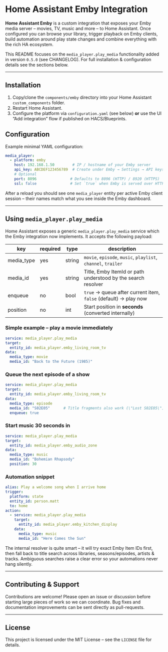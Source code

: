 # Home Assistant Emby Integration

**Home Assistant Emby** is a custom integration that exposes your Emby media
server – movies, TV, music and more – to Home Assistant.  Once configured you
can browse your library, trigger playback on Emby clients, build automation
around play state changes and combine everything with the rich HA ecosystem.

This README focuses on the `media_player.play_media` functionality added in
version `0.5.0` (see CHANGELOG).  For full installation & configuration details
see the sections below.

---

## Installation

1. Copy/clone the `components/emby` directory into your Home Assistant
   `custom_components` folder.
2. Restart Home Assistant.
3. Configure the platform via `configuration.yaml` (see below) **or** use the
   UI “Add integration” flow if published on HACS/Blueprints.

## Configuration

Example minimal YAML configuration:

```yaml
media_player:
  - platform: emby
    host: 192.168.1.50        # IP / hostname of your Emby server
    api_key: ABCDEF123456789  # Create under Emby → Settings → API keys
    # Optional
    port: 8096               # Defaults to 8096 (HTTP) / 8920 (HTTPS)
    ssl: false               # Set `true` when Emby is served over HTTPS
```

After a reload you should see one `media_player` entity per active Emby client
session – their names match what you see inside the Emby dashboard.

---

## Using `media_player.play_media`

Home Assistant exposes a generic `media_player.play_media` service which the
Emby integration now implements.  It accepts the following payload:

| key        | required | type    | description                                                  |
|------------|----------|---------|--------------------------------------------------------------|
| media_type | yes      | string  | `movie`, `episode`, `music`, `playlist`, `channel`, `trailer` |
| media_id   | yes      | string  | Title, Emby ItemId or path understood by the search resolver |
| enqueue    | no       | bool    | `true` → queue after current item, `false` (default) → play now |
| position   | no       | int     | Start position in **seconds** (converted internally)         |

### Simple example – play a movie immediately

```yaml
service: media_player.play_media
target:
  entity_id: media_player.emby_living_room_tv
data:
  media_type: movie
  media_id: "Back to the Future (1985)"
```

### Queue the next episode of a show

```yaml
service: media_player.play_media
target:
  entity_id: media_player.emby_living_room_tv
data:
  media_type: episode
  media_id: "S02E05"      # Title fragments also work (\"Lost S02E05\")
  enqueue: true
```

### Start music 30 seconds in

```yaml
service: media_player.play_media
target:
  entity_id: media_player.emby_audio_zone
data:
  media_type: music
  media_id: "Bohemian Rhapsody"
  position: 30
```

### Automation snippet

```yaml
alias: Play a welcome song when I arrive home
trigger:
  platform: state
  entity_id: person.matt
  to: home
action:
  - service: media_player.play_media
    target:
      entity_id: media_player.emby_kitchen_display
    data:
      media_type: music
      media_id: "Here Comes the Sun"
```

The internal resolver is quite smart – it will try exact Emby Item IDs first,
then fall back to title search across libraries, seasons/episodes, artists &
tracks.  Ambiguous searches raise a clear error so your automations never hang
silently.

---

## Contributing & Support

Contributions are welcome!  Please open an issue or discussion before starting
large pieces of work so we can coordinate.  Bug fixes and documentation
improvements can be sent directly as pull-requests.

---

## License

This project is licensed under the MIT License – see the `LICENSE` file for
details.
